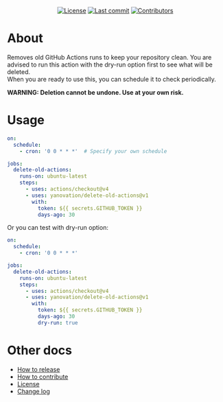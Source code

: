 <div align="center">

[![License](https://img.shields.io/github/license/yanovation/delete-old-actions?color=blue&label=License&style=flat-square)](https://github.com/yanovation/delete-old-actions/blob/main/LICENSE.md)
[![Last commit](https://img.shields.io/github/last-commit/yanovation/delete-old-actions.svg?color=blue&style=flat-square)](https://github.com/yanovation/delete-old-actions/commits/main)
[![Contributors](https://img.shields.io/github/contributors/yanovation/delete-old-actions?color=blue&style=flat-square)](https://github.com/yanovation/delete-old-actions/graphs/contributors)
</div>

# About

Removes old GitHub Actions runs to keep your repository clean.
You are advised to run this action with the dry-run option first to see what will be deleted.  
When you are ready to use this, you can schedule it to check periodically.

**WARNING: Deletion cannot be undone. Use at your own risk.**

# Usage

```yaml
on:
  schedule:
    - cron: '0 0 * * *'  # Specify your own schedule

jobs:
  delete-old-actions:
    runs-on: ubuntu-latest
    steps:
      - uses: actions/checkout@v4 
      - uses: yanovation/delete-old-actions@v1
        with:
          token: ${{ secrets.GITHUB_TOKEN }}
          days-ago: 30
```

Or you can test with dry-run option:
```yaml
on:
  schedule:
    - cron: '0 0 * * *'

jobs:
  delete-old-actions:
    runs-on: ubuntu-latest
    steps:
      - uses: actions/checkout@v4
      - uses: yanovation/delete-old-actions@v1
        with:
          token: ${{ secrets.GITHUB_TOKEN }}
          days-ago: 30
          dry-run: true 
```

# Other docs
- [How to release](./_docs/release.md)
- [How to contribute](./CONTRIBUTING.md)
- [License](./LICENSE.md)
- [Change log](./CHANGELOG.md)